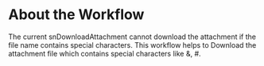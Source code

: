 # About the Workflow


The current snDownloadAttachment cannot download the attachment if the file name contains special characters.
This workflow helps to Download the attachment file which contains special characters like &, #.
